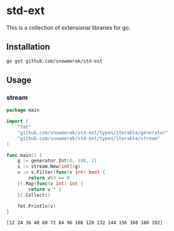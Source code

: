 # std-ext

This is a collection of extensional libraries for go.

## Installation

```bash
go get github.com/snowmerak/std-ext
```

## Usage

### stream

```go
package main

import (
	"fmt"
	"github.com/snowmerak/std-ext/types/iterable/generator"
	"github.com/snowmerak/std-ext/types/iterable/stream"
)

func main() {
	g := generator.Int(0, 100, 2)
	s := stream.New[int](g)
	v := s.Filter(func(v int) bool {
		return v%3 == 0
	}).Map(func(v int) int {
		return v * 2
	}).Collect()

	fmt.Println(v)
}
```

```shell
[12 24 36 48 60 72 84 96 108 120 132 144 156 168 180 192]
```
